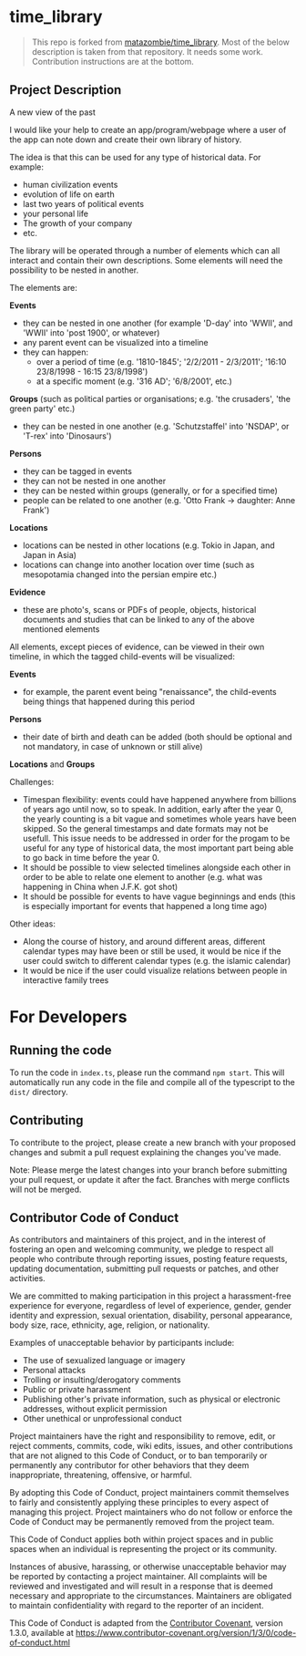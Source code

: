 # time_library

> This repo is forked from [matazombie/time_library](https://github.com/matazombie/time_library). Most of the below description is taken from that repository. It needs some work. Contribution instructions are at the bottom.
## Project Description
A new view of the past

I would like your help to create an app/program/webpage where a user of the app can note down and create their own library of history. 

The idea is that this can be used for any type of historical data. 
For example:
- human civilization events
- evolution of life on earth
- last two years of political events
- your personal life
- The growth of your company
- etc.

The library will be operated through a number of elements which can all interact and contain their own descriptions. Some elements will need the possibility to be nested in another.

The elements are:

**Events**

* they can be nested in one another (for example 'D-day' into 'WWII', and 'WWII' into 'post 1900', or whatever)
* any parent event can be visualized into a timeline
* they can happen:
    - over a period of time (e.g. '1810-1845'; '2/2/2011 - 2/3/2011'; '16:10 23/8/1998 - 16:15 23/8/1998')
    - at a specific moment (e.g. '316 AD'; '6/8/2001', etc.)

**Groups** (such as political parties or organisations; e.g. 'the crusaders', 'the green party' etc.)

* they can be nested in one another (e.g. 'Schutzstaffel' into 'NSDAP', or 'T-rex' into 'Dinosaurs')

**Persons**

* they can be tagged in events
* they can not be nested in one another
* they can be nested within groups (generally, or for a specified time)
* people can be related to one another (e.g. 'Otto Frank -> daughter: Anne Frank')

**Locations**

* locations can be nested in other locations (e.g. Tokio in Japan, and Japan in Asia)
* locations can change into another location over time (such as mesopotamia changed into the persian empire etc.)

**Evidence**
* these are photo's, scans or PDFs of people, objects, historical documents and studies that can be linked to any of the above mentioned elements

All elements, except pieces of evidence, can be viewed in their own timeline, in which the tagged child-events will be visualized:

**Events**
* for example, the parent event being "renaissance", the child-events being things that happened during this period

**Persons** 
* their date of birth and death can be added (both should be optional and not mandatory, in case of unknown or still alive)

**Locations** and **Groups**

Challenges:
- Timespan flexibility: events could have happened anywhere from billions of years ago until now, so to speak. In addition, early after the year 0, the yearly counting is a bit vague and sometimes whole years have been skipped. So the general timestamps and date formats may not be usefull. This issue needs to be addressed in order for the progam to be useful for any type of historical data, the most important part being able to go back in time before the year 0.
- It should be possible to view selected timelines alongside each other in order to be able to relate one element to another (e.g. what was happening in China when J.F.K. got shot)
- It should be possible for events to have vague beginnings and ends (this is especially important for events that happened a long time ago)

Other ideas:
- Along the course of history, and around different areas, different calendar types may have been or still be used, it would be nice if the user could switch to different calendar types (e.g. the islamic calendar)
- It would be nice if the user could visualize relations between people in interactive family trees

# For Developers

## Running the code
To run the code in `index.ts`, please run the command `npm start`. This will automatically run any code in the file and compile all of the typescript to the `dist/` directory.

## Contributing

To contribute to the project, please create a new branch with your proposed changes and submit a pull request explaining the changes you've made.

Note: Please merge the latest changes into your branch before submitting your pull request, or update it after the fact. Branches with merge conflicts will not be merged. 

## Contributor Code of Conduct

As contributors and maintainers of this project, and in the interest of
fostering an open and welcoming community, we pledge to respect all people who
contribute through reporting issues, posting feature requests, updating
documentation, submitting pull requests or patches, and other activities.

We are committed to making participation in this project a harassment-free
experience for everyone, regardless of level of experience, gender, gender
identity and expression, sexual orientation, disability, personal appearance,
body size, race, ethnicity, age, religion, or nationality.

Examples of unacceptable behavior by participants include:

* The use of sexualized language or imagery
* Personal attacks
* Trolling or insulting/derogatory comments
* Public or private harassment
* Publishing other's private information, such as physical or electronic
  addresses, without explicit permission
* Other unethical or unprofessional conduct

Project maintainers have the right and responsibility to remove, edit, or
reject comments, commits, code, wiki edits, issues, and other contributions
that are not aligned to this Code of Conduct, or to ban temporarily or
permanently any contributor for other behaviors that they deem inappropriate,
threatening, offensive, or harmful.

By adopting this Code of Conduct, project maintainers commit themselves to
fairly and consistently applying these principles to every aspect of managing
this project. Project maintainers who do not follow or enforce the Code of
Conduct may be permanently removed from the project team.

This Code of Conduct applies both within project spaces and in public spaces
when an individual is representing the project or its community.

Instances of abusive, harassing, or otherwise unacceptable behavior may be
reported by contacting a project maintainer. All
complaints will be reviewed and investigated and will result in a response that
is deemed necessary and appropriate to the circumstances. Maintainers are
obligated to maintain confidentiality with regard to the reporter of an
incident.


This Code of Conduct is adapted from the [Contributor Covenant][homepage],
version 1.3.0, available at https://www.contributor-covenant.org/version/1/3/0/code-of-conduct.html

[homepage]: https://www.contributor-covenant.org
